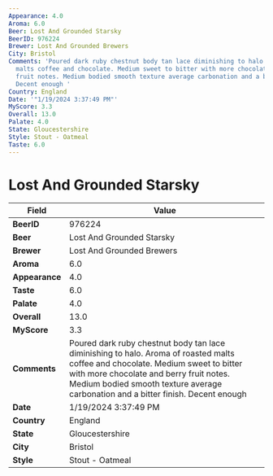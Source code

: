 ```yaml
---
Appearance: 4.0
Aroma: 6.0
Beer: Lost And Grounded Starsky
BeerID: 976224
Brewer: Lost And Grounded Brewers
City: Bristol
Comments: 'Poured dark ruby chestnut body tan lace diminishing to halo. Aroma of roasted
  malts coffee and chocolate. Medium sweet to bitter with more chocolate and berry
  fruit notes. Medium bodied smooth texture average carbonation and a bitter finish.
  Decent enough '
Country: England
Date: '"1/19/2024 3:37:49 PM"'
MyScore: 3.3
Overall: 13.0
Palate: 4.0
State: Gloucestershire
Style: Stout - Oatmeal
Taste: 6.0
---
```


# Lost And Grounded Starsky

| Field         | Value |
|---------------|-------|
| **BeerID** | 976224 |
| **Beer** | Lost And Grounded Starsky |
| **Brewer** | Lost And Grounded Brewers |
| **Aroma** | 6.0 |
| **Appearance** | 4.0 |
| **Taste** | 6.0 |
| **Palate** | 4.0 |
| **Overall** | 13.0 |
| **MyScore** | 3.3 |
| **Comments** | Poured dark ruby chestnut body tan lace diminishing to halo. Aroma of roasted malts coffee and chocolate. Medium sweet to bitter with more chocolate and berry fruit notes. Medium bodied smooth texture average carbonation and a bitter finish. Decent enough  |
| **Date** | 1/19/2024 3:37:49 PM |
| **Country** | England |
| **State** | Gloucestershire |
| **City** | Bristol |
| **Style** | Stout - Oatmeal |
